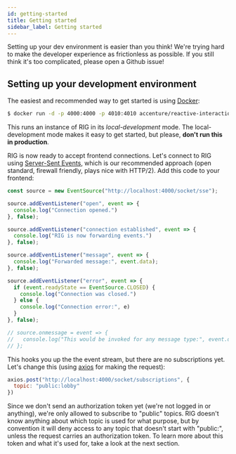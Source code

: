 ```yaml
---
id: getting-started
title: Getting started
sidebar_label: Getting started
---
```


Setting up your dev environment is easier than you think! We're trying hard to make the developer experience as frictionless as possible. If you still think it's too complicated, please open a Github issue!

## Setting up your development environment

The easiest and recommended way to get started is using [Docker](https://www.docker.com):

```bash
$ docker run -d -p 4000:4000 -p 4010:4010 accenture/reactive-interaction-gateway:latest-local-development-only
```

This runs an instance of RIG in its _local-development_ mode. The local-development mode makes it easy to get started, but please, **don't run this in production**.

RIG is now ready to accept frontend connections. Let's connect to RIG using [Server-Sent Events](https://en.wikipedia.org/wiki/Server-sent_events), which is our recommended approach (open standard, firewall friendly, plays nice with HTTP/2). Add this code to your frontend:

```javascript
const source = new EventSource("http://localhost:4000/socket/sse");

source.addEventListener("open", event => {
  console.log("Connection opened.")
}, false);

source.addEventListener("connection established", event => {
  console.log("RIG is now forwarding events.")
}, false);

source.addEventListener("message", event => {
  console.log("Forwarded message:", event.data);
}, false);

source.addEventListener("error", event => {
  if (event.readyState == EventSource.CLOSED) {
    console.log("Connection was closed.")
  } else {
    console.log("Connection error:", e)
  }
}, false);

// source.onmessage = event => {
//   console.log("This would be invoked for any message type:", event.data)
// };
```

This hooks you up the the event stream, but there are no subscriptions yet. Let's change this (using [axios](https://github.com/axios/axios) for making the request):

```javascript
axios.post("http://localhost:4000/socket/subscriptions", {
  topic: "public:lobby"
})
```

Since we don't send an authorization token yet (we're not logged in or anything), we're only allowed to subscribe to "public" topics. RIG doesn't know anything about which topic is used for what purpose, but by convention it will deny access to any topic that doesn't start with "public:", unless the request carries an authorization token. To learn more about this token and what it's used for, take a look at the next section.

